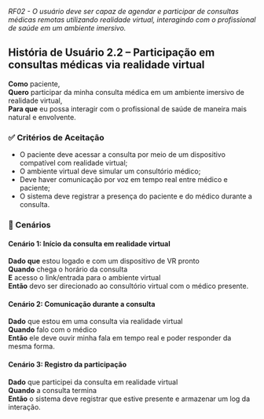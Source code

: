 _RF02 - O usuário deve ser capaz de agendar e participar de consultas médicas remotas utilizando realidade virtual, interagindo com o profissional de saúde em um ambiente imersivo._

## História de Usuário 2.2 – Participação em consultas médicas via realidade virtual

**Como** paciente,  
**Quero** participar da minha consulta médica em um ambiente imersivo de realidade virtual,  
**Para que** eu possa interagir com o profissional de saúde de maneira mais natural e envolvente.

### ✅ Critérios de Aceitação
- O paciente deve acessar a consulta por meio de um dispositivo compatível com realidade virtual;
- O ambiente virtual deve simular um consultório médico;
- Deve haver comunicação por voz em tempo real entre médico e paciente;
- O sistema deve registrar a presença do paciente e do médico durante a consulta.

### 📌 Cenários

#### Cenário 1: Início da consulta em realidade virtual
**Dado que** estou logado e com um dispositivo de VR pronto  
**Quando** chega o horário da consulta  
**E** acesso o link/entrada para o ambiente virtual  
**Então** devo ser direcionado ao consultório virtual com o médico presente.

#### Cenário 2: Comunicação durante a consulta
**Dado** que estou em uma consulta via realidade virtual  
**Quando** falo com o médico  
**Então** ele deve ouvir minha fala em tempo real e poder responder da mesma forma.

#### Cenário 3: Registro da participação 
**Dado** que participei da consulta em realidade virtual  
**Quando** a consulta termina  
**Então** o sistema deve registrar que estive presente e armazenar um log da interação.
